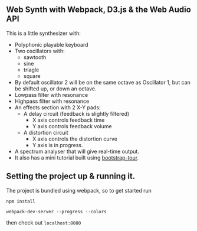 ## Web Synth with Webpack, D3.js & the Web Audio API

This is a little synthesizer with:
- Polyphonic playable keyboard
- Two oscillators with:
  - sawtooth
  - sine
  - triagle
  - square
- By default oscillator 2 will be on the same octave as Oscillator 1, but can be shifted up, or down an octave.
- Lowpass filter with resonance
- Highpass filter with resonance
- An effects section with 2 X-Y pads:
  - A delay circuit (feedback is slightly filtered)
    - X axis controls feedback time
    - Y axis controls feedback volume
  - A distortion circuit
    - X axis controls the distortion curve
    - Y axis is in progress.
- A spectrum analyser that will give real-time output.
- It also has a mini tutorial built using [bootstrap-tour](http://bootstraptour.com/api/).

## Setting the project up & running it.

The project is bundled using webpack, so to get started run

`npm install`

`webpack-dev-server --progress --colors`

then check out `localhost:8080`
